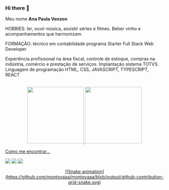 ### Hi there 👋 
<p>Meu nome <strong>Ana Paula Venzon</strong></p>

HOBBIES: ler, ouvir música, assistir séries e filmes. Beber vinho e
         acompanhamentos que harmonizam.
       
FORMAÇÃO: técnico em contabilidade
          programa Starter Full Stack Web Developer
   
Experiência profissional na área fiscal, controle de estoque, compras na indústria, comércio e prestação de serviços. Implantação sistema TOTVS.           
 Linguagem de programação HTML, CSS, JAVASCRIPT, TYPESCRIPT, REACT
 ##
 <div align="center">
  <a href="https://github.com/anapaulavenzon">
  <img height="180em" src="https://github-readme-stats.vercel.app/api?username=anapaulavenzon&show_icons=true&theme=city_lights&include_all_commits=true&count_private=true"/>
  <img height="180em" src="https://github-readme-stats.vercel.app/api/top-langs/?username=anapaulavenzon&layout=compact&langs_count=7&theme=city_lights"/>
</div>

 Como me encontrar...
    <div>
    <a href="https://www.instagram.com/anapaulavenzon" target="_blank"><img src="https://img.shields.io/badge/-Instagram-%23E4405F?style=for-the-badge&logo=instagram&logoColor=white" target="_blank"></a>
   <a href = "mailto:venzongrowdev@gmail.com"><img src="https://img.shields.io/badge/-gmail-%23333?style=for-the-badge&logo=gmail&logoColor=white" target="_blank"></a>
              <a href="https://www.linkedin.com/in/ana-paula-venzon-77a17a205" target="_blank"><img src="https://img.shields.io/badge/-LinkedIn-%230077B5?style=for-the-badge&logo=linkedin&logoColor=white" target="_blank"></a>
  </div>
<div align="center">
  <a href="htts://github.com/anapaulavenzon
  <img height="180em" src="https://github-readme-stats.vercel.app/api?username=anapaulavenzon&show_icons=true&theme=midnight-purple&include_all_commits=true&count_privat
  <img height="180em" src="https://github-readme-stats.vercel.app/api/top-langs/?username=anapaulavenzon&layout=compact&langs_count=7&theme=midnight-purple"/>
         ![Snake animation](https://github.com/montoyaaa/montoyaaa/blob/output/github-contribution-grid-snake.svg)
</div>

 
